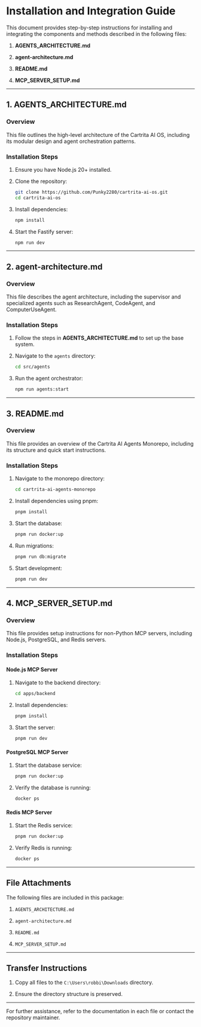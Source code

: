 # Installation and Integration Guide

This document provides step-by-step instructions for installing and integrating the components and methods described in the following files:

1. **AGENTS_ARCHITECTURE.md**

1. **agent-architecture.md**

1. **README.md**

1. **MCP_SERVER_SETUP.md**

---

## 1. AGENTS_ARCHITECTURE.md

### Overview

This file outlines the high-level architecture of the Cartrita AI OS, including its modular design and agent orchestration patterns.

### Installation Steps

1. Ensure you have Node.js 20+ installed.

1. Clone the repository:

   ```bash
   git clone https://github.com/Punky2280/cartrita-ai-os.git
   cd cartrita-ai-os
   ```

1. Install dependencies:

   ```bash
   npm install
   ```

1. Start the Fastify server:

   ```bash
   npm run dev
   ```

---

## 2. agent-architecture.md

### Overview

This file describes the agent architecture, including the supervisor and specialized agents such as ResearchAgent, CodeAgent, and ComputerUseAgent.

### Installation Steps

1. Follow the steps in **AGENTS_ARCHITECTURE.md** to set up the base system.

1. Navigate to the `agents` directory:

   ```bash
   cd src/agents
   ```

1. Run the agent orchestrator:

   ```bash
   npm run agents:start
   ```

---

## 3. README.md

### Overview

This file provides an overview of the Cartrita AI Agents Monorepo, including its structure and quick start instructions.

### Installation Steps

1. Navigate to the monorepo directory:

   ```bash
   cd cartrita-ai-agents-monorepo
   ```

1. Install dependencies using pnpm:

   ```bash
   pnpm install
   ```

1. Start the database:

   ```bash
   pnpm run docker:up
   ```

1. Run migrations:

   ```bash
   pnpm run db:migrate
   ```

1. Start development:

   ```bash
   pnpm run dev
   ```

---

## 4. MCP_SERVER_SETUP.md

### Overview

This file provides setup instructions for non-Python MCP servers, including Node.js, PostgreSQL, and Redis servers.

### Installation Steps

#### Node.js MCP Server

1. Navigate to the backend directory:

   ```bash
   cd apps/backend
   ```

1. Install dependencies:

   ```bash
   pnpm install
   ```

1. Start the server:

   ```bash
   pnpm run dev
   ```

#### PostgreSQL MCP Server

1. Start the database service:

   ```bash
   pnpm run docker:up
   ```

1. Verify the database is running:

   ```bash
   docker ps
   ```

#### Redis MCP Server

1. Start the Redis service:

   ```bash
   pnpm run docker:up
   ```

1. Verify Redis is running:

   ```bash
   docker ps
   ```

---

## File Attachments

The following files are included in this package:

1. `AGENTS_ARCHITECTURE.md`

1. `agent-architecture.md`

1. `README.md`

1. `MCP_SERVER_SETUP.md`

---

## Transfer Instructions

1. Copy all files to the `C:\Users\robbi\Downloads` directory.

1. Ensure the directory structure is preserved.

---

For further assistance, refer to the documentation in each file or contact the repository maintainer.
